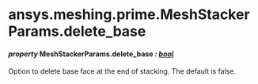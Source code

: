 <a id="ansys-meshing-prime-meshstackerparams-delete-base"></a>

# ansys.meshing.prime.MeshStackerParams.delete_base

<a id="ansys.meshing.prime.MeshStackerParams.delete_base"></a>

#### *property* MeshStackerParams.delete_base *: [bool](https://docs.python.org/3.11/library/functions.html#bool)*

Option to delete base face at the end of stacking. The default is false.

<!-- !! processed by numpydoc !! -->
